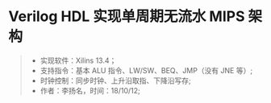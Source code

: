 # Verilog HDL 实现单周期无流水 MIPS 架构

> + 实现软件：Xilins 13.4；
> + 支持指令：基本 ALU 指令、LW/SW、BEQ、JMP（没有 JNE 等）;
> + 时钟控制：同步时钟、上升沿取指、下降沿写存;
> + 作者：李扬名，时间：18/10/12;

